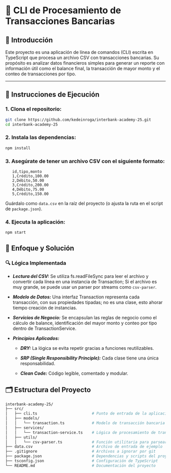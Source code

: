 # 🏦 CLI de Procesamiento de Transacciones Bancarias

## 📌 Introducción

Este proyecto es una aplicación de línea de comandos (CLI) escrita en TypeScript que procesa un archivo CSV con transacciones bancarias. Su propósito es analizar datos financieros simples para generar un reporte con información útil como el balance final, la transacción de mayor monto y el conteo de transacciones por tipo.

---

## 🚀 Instrucciones de Ejecución

### 1. Clona el repositorio:

```bash
git clone https://github.com/kedeinroga/interbank-academy-25.git
cd interbank-academy-25
```

### 2.  Instala las dependencias:

```bash
npm install
```

### 3. Asegúrate de tener un archivo CSV con el siguiente formato:

```
   id,tipo,monto
   1,Crédito,100.00
   2,Débito,50.00
   3,Crédito,200.00
   4,Débito,75.00
   5,Crédito,150.00
   ```

Guárdalo como `data.csv` en la raíz del proyecto (o ajusta la ruta en el script de `package.json`).

### 4. Ejecuta la aplicación:

```bash
npm start
```

## 🧠 Enfoque y Solución

### 🔍 Lógica Implementada
- ***Lectura del CSV:*** Se utiliza fs.readFileSync para leer el archivo y convertir cada línea en una instancia de Transaction; Si el archivo es muy grande, se puede usar un parser por streams como `csv-parser`.

- ***Modelo de Datos:*** Una interfaz Transaction representa cada transacción, con sus propiedades tipadas; no es una clase, esto ahorar tiempo creación de instancias.

- ***Servicios de Negocio:*** Se encapsulan las reglas de negocio como el cálculo de balance, identificación del mayor monto y conteo por tipo dentro de TransactionService.

- ***Principios Aplicados:***

  - ***DRY:*** La lógica se evita repetir gracias a funciones reutilizables.

  - ***SRP (Single Responsibility Principle):*** Cada clase tiene una única responsabilidad.

  - ***Clean Code:*** Código legible, comentado y modular.


## 🗂️ Estructura del Proyecto

```bash
interbank-academy-25/
├── src/
│   ├── cli.ts                        # Punto de entrada de la aplicación
│   ├── models/
│   │   └── transaction.ts            # Modelo de transacción bancaria
│   ├── services/
│   │   └── transaction-service.ts    # Lógica de procesamiento de transacciones
│   ├── utils/
│   │   └── csv-parser.ts             # Función utilitaria para parsear el CSV
├── data.csv                          # Archivo de entrada de ejemplo
├── .gitignore                        # Archivos a ignorar por git
├── package.json                      # Dependencias y scripts del proyecto
├── tsconfig.json                     # Configuración de TypeScript
└── README.md                         # Documentación del proyecto
```

